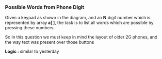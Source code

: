 ### Possible Words from Phone Digit

Given a keypad as shown in the diagram, and an **N** digit number which is represented by array **a[ ]**, the task is to list all words which are possible by pressing these numbers.



So in this question we must keep in mind the layout of older 2G phones, and the way text was present over those buttons



**Logic :** similar to yesterday
